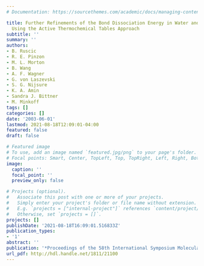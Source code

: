 ```yaml
---
# Documentation: https://sourcethemes.com/academic/docs/managing-content/

title: Further Refinements of the Bond Dissociation Energy in Water and Hydroxyl Radical
  Using the Active Thermochemical Tables Approach
subtitle: ''
summary: ''
authors:
- B. Ruscic
- R. E. Pinzon
- M. L. Morton
- B. Wang
- A. F. Wagner
- G. von Laszevski
- S. G. Nijsure
- K. A. Amin
- Sandra J. Bittner
- M. Minkoff
tags: []
categories: []
date: '2003-06-01'
lastmod: 2021-08-18T12:09:01-04:00
featured: false
draft: false

# Featured image
# To use, add an image named `featured.jpg/png` to your page's folder.
# Focal points: Smart, Center, TopLeft, Top, TopRight, Left, Right, BottomLeft, Bottom, BottomRight.
image:
  caption: ''
  focal_point: ''
  preview_only: false

# Projects (optional).
#   Associate this post with one or more of your projects.
#   Simply enter your project's folder or file name without extension.
#   E.g. `projects = ["internal-project"]` references `content/project/deep-learning/index.md`.
#   Otherwise, set `projects = []`.
projects: []
publishDate: '2021-08-18T16:09:01.516833Z'
publication_types:
- '1'
abstract: ''
publication: '*Proceedings of the 58th International Symposium Molecular Sectrosctroscopy*'
url_pdf: http://hdl.handle.net/1811/21100
---
```

